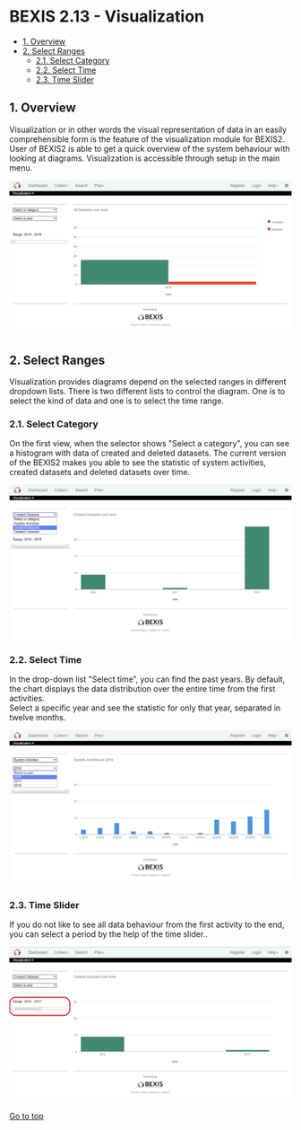 # BEXIS 2.13 - Visualization

<!-- TOC -->

- [1. Overview](#1-overview)
- [2. Select Ranges](#2-select-ranges)
	- [2.1. Select Category](#21-select-category)
	- [2.2. Select Time](#22-select-time)
	- [2.3. Time Slider](#23-time-slider)

<!-- /TOC -->

## 1. Overview

Visualization or in other words the visual representation of data in an easily comprehensible form is the feature of the visualization module for BEXIS2\. User of BEXIS2 is able to get a quick overview of the system behaviour with looking at diagrams. Visualization is accessible through setup in the main menu.  

![all](./Images/ui.png)

## 2. Select Ranges

Visualization provides diagrams depend on the selected ranges in different dropdown lists. There is two different lists to control the diagram. One is to select the kind of data and one is to select the time range.  

### 2.1. Select Category

On the first view, when the selector shows "Select a category", you can see a histogram with data of created and deleted datasets. The current version of the BEXIS2 makes you able to see the statistic of system activities, created datasets and deleted datasets over time.  

![all](./Images/ui_category.png)

### 2.2. Select Time

In the drop-down list "Select time”, you can find the past years. By default, the chart displays the data distribution over the entire time from the first activities.  
Select a specific year and see the statistic for only that year, separated in twelve months.  

![all](./Images/ui_year.png)

### 2.3. Time Slider

If you do not like to see all data behaviour from the first activity to the end, you can select a period by the help of the time slider..  

![all](./Images/ui_slider.png)


[Go to top](#_overview)